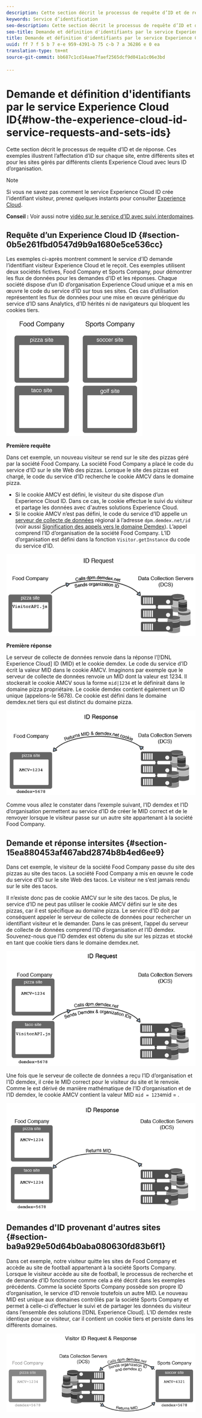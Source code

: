 ```yaml
---
description: Cette section décrit le processus de requête d’ID et de réponse. Ces exemples illustrent l’affectation d’ID sur chaque site, entre différents sites et pour les sites gérés par différents clients Experience Cloud avec leurs ID d’organisation.
keywords: Service d’identification
seo-description: Cette section décrit le processus de requête d’ID et de réponse. Ces exemples illustrent l’affectation d’ID sur chaque site, entre différents sites et pour les sites gérés par différents clients Experience Cloud avec leurs ID d’organisation.
seo-title: Demande et définition d'identifiants par le service Experience Cloud ID
title: Demande et définition d'identifiants par le service Experience Cloud ID
uuid: ff 7 f 5 b 7 e-e 959-4391-b 75 c-b 7 a 36286 e 0 ea
translation-type: tm+mt
source-git-commit: bb687c1cd14aae7faef2565dcf9d041a1c06e3bd

---
```



# Demande et définition d&#39;identifiants par le service Experience Cloud ID{#how-the-experience-cloud-id-service-requests-and-sets-ids}

Cette section décrit le processus de requête d’ID et de réponse. Ces exemples illustrent l’affectation d’ID sur chaque site, entre différents sites et pour les sites gérés par différents clients Experience Cloud avec leurs ID d’organisation.

>[!NOTE]
>
>Si vous ne savez pas comment le service Experience Cloud ID crée l&#39;identifiant visiteur, prenez quelques instants pour consulter [Experience Cloud](../mcvid-introduction/mcvid-cookies.md).

**Conseil :** Voir aussi notre [ vidéo sur le service d’ID avec suivi interdomaines](https://helpx.adobe.com/marketing-cloud-core/kb/MCID/CrossDomain.html).

## Requête d’un Experience Cloud ID {#section-0b5e261fbd0547d9b9a1680e5ce536cc}

Les exemples ci-après montrent comment le service d’ID demande l’identifiant visiteur Experience Cloud et le reçoit. Ces exemples utilisent deux sociétés fictives, Food Company et Sports Company, pour démontrer les flux de données pour les demandes d&#39;ID et les réponses. Chaque société dispose d’un ID d’organisation Experience Cloud unique et a mis en œuvre le code du service d’ID sur tous ses sites. Ces cas d’utilisation représentent les flux de données pour une mise en œuvre générique du service d’ID sans Analytics, d’ID hérités ni de navigateurs qui bloquent les cookies tiers.

![](assets/sample_sites.png)

**Première requête**

Dans cet exemple, un nouveau visiteur se rend sur le site des pizzas géré par la société Food Company. La société Food Company a placé le code du service d’ID sur le site Web des pizzas. Lorsque le site des pizzas est chargé, le code du service d’ID recherche le cookie AMCV dans le domaine pizza.

* Si le cookie AMCV est défini, le visiteur du site dispose d’un Experience Cloud ID. Dans ce cas, le cookie effectue le suivi du visiteur et partage les données avec d&#39;autres solutions Experience Cloud.
* Si le cookie AMCV n’est pas défini, le code du service d’ID appelle un [serveur de collecte de données](https://marketing.adobe.com/resources/help/en_US/aam/?f=c_compcollect.html) régional à l’adresse `dpm.demdex.net/id` (voir aussi [Signification des appels vers le domaine Demdex](https://marketing.adobe.com/resources/help/en_US/aam/demdex-calls.html)). L’appel comprend l’ID d’organisation de la société Food Company. L’ID d’organisation est défini dans la fonction `Visitor.getInstance` du code du service d’ID.

![](assets/request1.png)

**Première réponse**

Le serveur de collecte de données renvoie dans la réponse l’[!DNL Experience Cloud] ID (MID) et le cookie demdex. Le code du service d’ID écrit la valeur MID dans le cookie AMCV. Imaginons par exemple que le serveur de collecte de données renvoie un MID dont la valeur est 1234. Il stockerait le cookie AMCV sous la forme `mid|1234` et le définirait dans le domaine pizza propriétaire. Le cookie demdex contient également un ID unique (appelons-le 5678). Ce cookie est défini dans le domaine demdex.net tiers qui est distinct du domaine pizza.

![](assets/response1.png)

Comme vous allez le constater dans l’exemple suivant, l’ID demdex et l’ID d’organisation permettent au service d’ID de créer le MID correct et de le renvoyer lorsque le visiteur passe sur un autre site appartenant à la société Food Company.

## Demande et réponse intersites {#section-15ea880453af467abd2874b8b4ed6ee9}

Dans cet exemple, le visiteur de la société Food Company passe du site des pizzas au site des tacos. La société Food Company a mis en œuvre le code du service d’ID sur le site Web des tacos. Le visiteur ne s’est jamais rendu sur le site des tacos.

Il n’existe donc pas de cookie AMCV sur le site des tacos. De plus, le service d’ID ne peut pas utiliser le cookie AMCV défini sur le site des pizzas, car il est spécifique au domaine pizza. Le service d’ID doit par conséquent appeler le serveur de collecte de données pour rechercher un identifiant visiteur et le demander. Dans le cas présent, l’appel du serveur de collecte de données comprend l’ID d’organisation *et* l’ID demdex. Souvenez-nous que l’ID demdex est obtenu du site sur les pizzas et stocké en tant que cookie tiers dans le domaine demdex.net.

![](assets/request2.png)

Une fois que le serveur de collecte de données a reçu l’ID d’organisation et l’ID demdex, il crée le MID correct pour le visiteur du site et le renvoie. Comme le est dérivé de manière mathématique de l’ID d’organisation et de l’ID demdex, le cookie AMCV contient la valeur MID `mid = 1234`mid = .

![](assets/response2.png)

## Demandes d&#39;ID provenant d&#39;autres sites {#section-ba9a929e50d64b0aba080630fd83b6f1}

Dans cet exemple, notre visiteur quitte les sites de Food Company et accède au site de football appartenant à la société Sports Company. Lorsque le visiteur accède au site de football, le processus de recherche et de demande d’ID fonctionne comme cela a été décrit dans les exemples précédents. Comme la société Sports Company possède son propre ID d’organisation, le service d’ID renvoie toutefois un autre MID. Le nouveau MID est unique aux domaines contrôlés par la société Sports Company et permet à celle-ci d’effectuer le suivi et de partager les données du visiteur dans l’ensemble des solutions [!DNL Experience Cloud]. L’ID demdex reste identique pour ce visiteur, car il contient un cookie tiers et persiste dans les différents domaines.

![](assets/req_resp.png)

